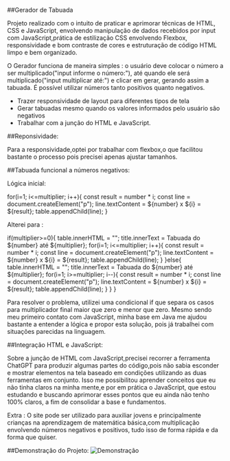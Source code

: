 ##Gerador de Tabuada


Projeto realizado com o intuito de praticar e aprimorar técnicas de HTML, CSS e JavaScript, envolvendo manipulação de dados recebidos por input com JavaScript,prática de estilização CSS envolvendo Flexbox, responsividade e bom contraste de cores e estruturação de código HTML limpo e bem organizado.

O Gerador funciona de maneira simples : o usuário deve colocar o número a ser multiplicado("input informe o número:"), até quando ele será multiplicado("input multiplicar até:") e clicar em gerar, gerando assim a tabuada. É possível utilizar números tanto positivos quanto negativos.


- Trazer responsividade de layout para diferentes tipos de tela
- Gerar tabuadas mesmo quando os valores informados pelo usuário são negativos 
- Trabalhar com a junção do HTML e JavaScript.


##Reponsividade:

Para a responsividade,optei por trabalhar com flexbox,o que facilitou bastante o processo pois precisei apenas ajustar tamanhos.

##Tabuada funcional a números negativos:

Lógica inicial:

for(i=1; i<=multiplier; i++){ const result = number * i; const line = document.createElement("p"); line.textContent = ${number} x ${i} = ${result}; table.appendChild(line); }

Alterei para :

if(multiplier>=0){ table.innerHTML = ""; title.innerText = Tabuada do ${number} até ${multiplier}; for(i=1; i<=multiplier; i++){ const result = number * i; const line = document.createElement("p"); line.textContent = ${number} x ${i} = ${result}; table.appendChild(line); } }else{ table.innerHTML = ""; title.innerText = Tabuada do ${number} até ${multiplier}; for(i=1; i>=multiplier; i--){ const result = number * i; const line = document.createElement("p"); line.textContent = ${number} x ${i} = ${result}; table.appendChild(line); } } }

Para resolver o problema, utilizei uma condicional if que separa os casos para multiplicador final maior que zero e menor que zero. Mesmo sendo meu primeiro contato com JavaScript, minha base em Java me ajudou bastante a entender a lógica e propor esta solução, pois já trabalhei com situações parecidas na linguagem.

##Integração HTML e JavaScript:

Sobre a junção de HTML com JavaScript,precisei recorrer a ferramenta ChatGPT para produzir algumas partes do código,pois não sabia esconder e mostrar elementos na tela baseado em condições utilizando as duas ferramentas em conjunto. Isso me possibilitou aprender conceitos que eu não tinha claros na minha mente,e por em prática o JavaScript, que estou estudando e buscando aprimorar esses pontos que eu ainda não tenho 100% claros, a fim de consolidar a base e fundamentos.

Extra : O site pode ser utilizado para auxiliar jovens e principalmente crianças na aprendizagem de matemática básica,com multiplicação envolvendo números negativos e positivos, tudo isso de forma rápida e da forma que quiser.

##Demonstração do Projeto: ![Demonstração](./assets/GeradorDeTabuada.gif)

